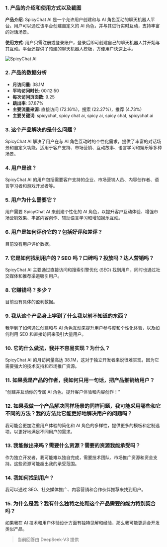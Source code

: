### 1. 产品的介绍和使用方式以及截图
**产品介绍**: SpicyChat AI 是一个允许用户创建和与 AI 角色互动的聊天机器人平台。用户可以通过该平台创建自定义的 AI 角色，并与其进行实时互动，支持丰富的对话场景。

**使用方式**: 用户只需注册或登录账户，登录后即可创建自己的聊天机器人并开始与其互动。平台还提供了预建的聊天机器人模板，方便用户快速上手。

![SpicyChat AI](https://cdn-images.toolify.ai/170373310470085106.jpg)

### 2. 产品的数据分析
- **月访问量**: 38.1M
- **平均访问时长**: 00:12:50
- **每次访问页面数**: 9.25
- **跳出率**: 37.87%
- **主要流量来源**: 直接访问 (72.16%)，搜索 (22.27%)，推荐 (4.73%)
- **主要关键词**: spicychat, spicy chat ai, spicy ai, spicy chat, spicychat ai

### 3. 这个产品解决的是什么问题？
SpicyChat AI 解决了用户在与 AI 角色互动时的个性化需求，提供了丰富的对话场景和自定义功能，适用于客户支持、市场营销、互动故事、语言学习和娱乐等多种场景。

### 4. 用户是谁？
SpicyChat AI 的用户包括需要客户支持的企业、市场营销人员、内容创作者、语言学习者和游戏开发者等。

### 5. 用户为什么需要它？
用户需要 SpicyChat AI 来创建个性化的 AI 角色，以提升客户互动体验、增强市场营销效果、丰富内容创作、辅助语言学习和增加娱乐互动。

### 6. 用户是如何评价它的？包括好评和差评？
目前没有用户评价数据。

### 7. 它是如何找到用户的？SEO 吗？口碑吗？投放吗？达人营销吗？
SpicyChat AI 主要通过直接访问和搜索引擎优化 (SEO) 找到用户，同时也通过社交媒体和推荐渠道吸引用户。

### 8. 它赚钱吗？多少？
目前没有具体的盈利数据。

### 9. 我从这个产品身上学到了什么我以前不知道的东西？
我学到了如何通过创建和与 AI 角色互动来提升用户参与度和个性化体验，以及如何利用 SEO 和直接访问来吸引大量用户。

### 10. 它的什么做法，我并不容易实现？为什么？
SpicyChat AI 的月访问量高达 38.1M，这对于独立开发者来说很难实现，因为它需要强大的技术支持和市场推广资源。

### 11. 如果我是产品的作者，我如何只用一句话，把产品推销给用户？
“创建并互动你的专属 AI 角色，提升客户体验和内容创作！”

### 12. 如果我做一个产品解决同样场景的同样问题，我可能采用哪些和它不同的方法？我的方法比它能更好地解决用户的问题吗？
我可能会更加注重用户体验的简化和 AI 角色的多样性，提供更多的模板和定制选项，以更好地满足不同用户的需求。

### 13. 我能做出来吗？需要什么资源？需要的资源我能承受吗？
作为独立开发者，我可能难以独自完成，需要技术团队、市场推广资源和资金支持。这些资源可能超出我的承受范围。

### 14. 我如何找到用户？
我可以通过 SEO、社交媒体推广、内容营销和合作伙伴推荐来找到用户。

### 15. 为什么是我？我有什么独特之处和这个产品需要的能力特别契合吗？
如果我在 AI 技术和用户体验设计方面有独特见解和经验，那么我可能更适合开发类似产品。

> 当前回答由 DeepSeek-V3 提供